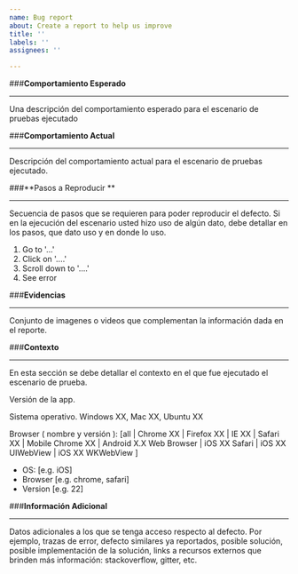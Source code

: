 ```yaml
---
name: Bug report
about: Create a report to help us improve
title: ''
labels: ''
assignees: ''

---
```


###**Comportamiento Esperado**
___
Una descripción del comportamiento esperado para el escenario de pruebas ejecutado


###**Comportamiento Actual**
___
Descripción del comportamiento actual para el escenario de pruebas ejecutado.

###**Pasos a Reproducir **
___
Secuencia de pasos que se requieren para poder reproducir el defecto. Si en la ejecución del escenario usted hizo uso de algún dato, debe detallar en los pasos, que dato uso y en donde lo uso.

1. Go to '...'
2. Click on '....'
3. Scroll down to '....'
4. See error

###**Evidencias**
___
Conjunto de imagenes o videos que complementan la información dada en el reporte.

###**Contexto**
___
En esta sección se debe detallar el contexto en el que fue ejecutado el escenario de prueba.

V​ersión de la app.

S​istema operativo. Windows XX, Mac XX, Ubuntu XX

B​rowser ( nombre y versión ): [all | Chrome XX | Firefox XX | IE XX | Safari XX | Mobile Chrome XX |  Android X.X Web Browser | iOS XX Safari | iOS XX UIWebView | iOS XX  WKWebView ]
 - OS: [e.g. iOS]
 - Browser [e.g. chrome, safari]
 - Version [e.g. 22]


###**Información Adicional**
___
Datos adicionales a los que se tenga acceso respecto al defecto. Por ejemplo, trazas de error, defecto similares ya reportados, posible solución, posible implementación de la solución, links a recursos externos que brinden más información: stackoverflow, gitter, etc.
